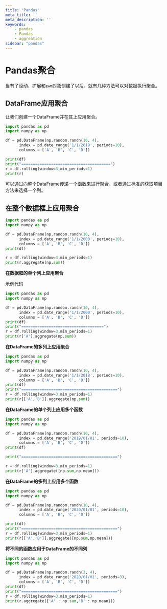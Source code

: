 ```yaml
---
title: "Pandas"
meta_title: ''
meta_description: ''
keywords: 
    - pandas
    - Pandas
    - aggreation
sidebar: "pandas"
---
```

# Pandas聚合 			

当有了滚动，扩展和`ewm`对象创建了以后，就有几种方法可以对数据执行聚合。

## DataFrame应用聚合

让我们创建一个DataFrame并在其上应用聚合。

```python
import pandas as pd
import numpy as np

df = pd.DataFrame(np.random.randn(10, 4),
      index = pd.date_range('1/1/2019', periods=10),
      columns = ['A', 'B', 'C', 'D'])

print(df)
print("=======================================")
r = df.rolling(window=3,min_periods=1)
print(r)
```

可以通过向整个DataFrame传递一个函数来进行聚合，或者通过标准的获取项目方法来选择一个列。

## 在整个数据框上应用聚合

```python
import pandas as pd
import numpy as np

df = pd.DataFrame(np.random.randn(10, 4),
      index = pd.date_range('1/1/2000', periods=10),
      columns = ['A', 'B', 'C', 'D'])
print(df)

r = df.rolling(window=3,min_periods=1)
print(r.aggregate(np.sum))
```

**在数据框的单个列上应用聚合**

示例代码

```python
import pandas as pd
import numpy as np

df = pd.DataFrame(np.random.randn(10, 4),
      index = pd.date_range('1/1/2000', periods=10),
      columns = ['A', 'B', 'C', 'D'])
print(df)
print("====================================")
r = df.rolling(window=3,min_periods=1)
print(r['A'].aggregate(np.sum))
```

**在DataFrame的多列上应用聚合**

```python
import pandas as pd
import numpy as np

df = pd.DataFrame(np.random.randn(10, 4),
      index = pd.date_range('1/1/2018', periods=10),
      columns = ['A', 'B', 'C', 'D'])
print(df)
print("==========================================")
r = df.rolling(window=3,min_periods=1)
print(r[['A','B']].aggregate(np.sum))
```

**在DataFrame的单个列上应用多个函数**

```python
import pandas as pd
import numpy as np

df = pd.DataFrame(np.random.randn(10, 4),
      index = pd.date_range('2019/01/01', periods=10),
      columns = ['A', 'B', 'C', 'D'])
print(df)

print("==========================================")

r = df.rolling(window=3,min_periods=1)
print(r['A'].aggregate([np.sum,np.mean]))
```

**在DataFrame的多列上应用多个函数**

```python
import pandas as pd
import numpy as np

df = pd.DataFrame(np.random.randn(10, 4),
      index = pd.date_range('2020/01/01', periods=10),
      columns = ['A', 'B', 'C', 'D'])

print(df)
print("==========================================")
r = df.rolling(window=3,min_periods=1)
print(r[['A','B']].aggregate([np.sum,np.mean]))
```

**将不同的函数应用于DataFrame的不同列**

```python
import pandas as pd
import numpy as np

df = pd.DataFrame(np.random.randn(3, 4),
      index = pd.date_range('2020/01/01', periods=3),
      columns = ['A', 'B', 'C', 'D'])
print(df)
print("==========================================")
r = df.rolling(window=3,min_periods=1)
print(r.aggregate({'A' : np.sum,'B' : np.mean}))
```


<code class=backend-type backend-type=free></code>
<code class=gatsby-kernelname data-language=python></code>
<script type="text/javascript" src="https://cdn.freeaihub.com/asset/js/cell.js"></script>
